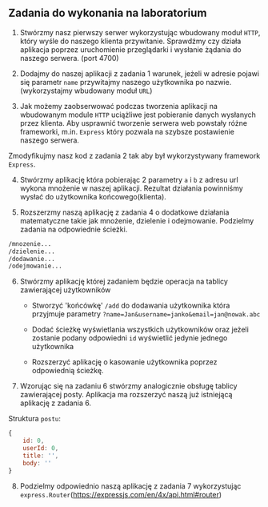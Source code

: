 ## Zadania do wykonania na laboratorium

1. Stwórzmy nasz pierwszy serwer wykorzystując wbudowany moduł `HTTP`, który wyśle do naszego klienta przywitanie. Sprawdźmy czy działa aplikacja poprzez uruchomienie przeglądarki i wysłanie żądania do naszego serwera. (port 4700)

2. Dodajmy do naszej aplikacji z zadania 1 warunek, jeżeli w adresie pojawi się parametr `name` przywitajmy naszego użytkownika po nazwie. (wykorzystajmy wbudowany moduł `URL`)

3. Jak możemy zaobserwować podczas tworzenia aplikacji na wbudowanym module `HTTP` uciążliwe jest pobieranie danych wysłanych przez klienta. Aby usprawnić tworzenie serwera web powstały różne frameworki, m.in. `Express` który pozwala na szybsze postawienie naszego serwera.

Zmodyfikujmy nasz kod z zadania 2 tak aby był wykorzystywany framework `Express`.

4. Stwórzmy aplikację która pobierając 2 parametry `a` i `b` z adresu url wykona mnożenie w naszej aplikacji. Rezultat działania powinniśmy wysłać do użytkownika końcowego(klienta).

5. Rozszerzmy naszą aplikację z zadania 4 o dodatkowe działania matematyczne takie jak mnożenie, dzielenie i odejmowanie. Podzielmy zadania na odpowiednie ścieżki.

```bash
/mnozenie...
/dzielenie...
/dodawanie...
/odejmowanie...
```

6. Stwórzmy aplikację której zadaniem będzie operacja na tablicy zawierającej użytkowników

   - Stworzyć 'końcówkę' `/add` do dodawania użytkownika która przyjmuje parametry `?name=Jan&username=janko&email=jan@nowak.abc`

   - Dodać ścieżkę wyświetlania wszystkich użytkowników oraz jeżeli zostanie podany odpowiedni `id` wyświetlić jedynie jednego użytkownika

   - Rozszerzyć aplikację o kasowanie użytkownika poprzez odpowiednią ścieżkę.

7. Wzorując się na zadaniu 6 stwórzmy analogicznie obsługę tablicy zawierającej posty. Aplikacja ma rozszerzyć naszą już istniejącą aplikację z zadania 6.

Struktura `postu`:

```javascript
{
    id: 0,
    userId: 0,
    title: '',
    body: ''
}
```

8. Podzielmy odpowiednio naszą aplikację z zadania 7 wykorzystując `express.Router`(https://expressjs.com/en/4x/api.html#router)
